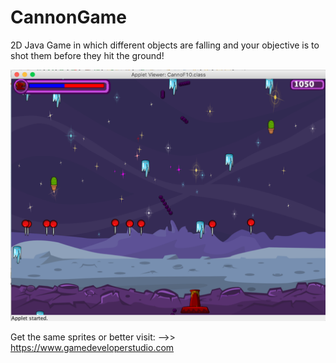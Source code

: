 # CannonGame
2D Java Game in which different objects are falling and your objective is to shot them before they hit the ground!

![](Images/CannonGame.png)


Get the same sprites or better visit: -->> https://www.gamedeveloperstudio.com
